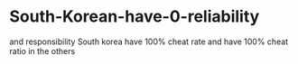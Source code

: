 # South-Korean-have-0-reliability
and responsibility
South korea have 100% cheat rate and have 100% cheat ratio in the others 
